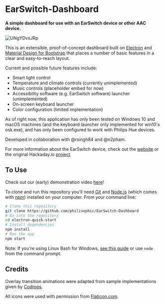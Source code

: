# EarSwitch-Dashboard

**A simple dashboard for use with an EarSwitch device or other AAC device.**

![UNgYDvsJRp](https://user-images.githubusercontent.com/19939916/172671116-14192ac6-fb1a-43d2-911a-d03aaf0d566a.png)

This is an extensible, proof-of-concept dashboard built on [Electron](https://www.electronjs.org/) and [Material Design for Bootstrap](https://mdbootstrap.com/) that places a number of basic features in a clear and easy-to-reach layout.

Current and possible future features include:
- Smart light control
- Temperature and climate controls (currently unimplemented)
- Music controls (placeholder embed for now)
- Accessibility software (e.g. EarSwitch software) launcher (unimplemented)
- On-screen keyboard launcher
- Color configuration (limited implementation)

As of right now, this application has only been tested on Windows 10 and macOS machines (and the keyboard launcher only implemented for win10's osk.exe), and has only been configured to work with Philips Hue devices.

Developed in collaboration with @rsingh84 and @n2pham.

For more information about the EarSwitch device, check out the [website](https://www.earswitch.co.uk/) or the original Hackaday.io [project](https://hackaday.io/project/169110-earswitch-assistive-technology-switch-new-hci).


## To Use

Check out our (early) demonstration video [here](https://www.youtube.com/watch?v=c9ZLN3ExBCw)!

To clone and run this repository you'll need [Git](https://git-scm.com) and [Node.js](https://nodejs.org/en/download/) (which comes with [npm](http://npmjs.com)) installed on your computer. From your command line:

```bash
# Clone this repository
git clone https://github.com/philisophic/EarSwitch-Dashboard
# Go into the repository
cd electron-quick-start
# Install dependencies
npm install
# Run the app
npm start
```

Note: If you're using Linux Bash for Windows, [see this guide](https://www.howtogeek.com/261575/how-to-run-graphical-linux-desktop-applications-from-windows-10s-bash-shell/) or use `node` from the command prompt.

## Credits
Overlay transition animations were adapted from sample implementations given by [Codrops](https://github.com/codrops/FullscreenOverlayStyles).

All icons were used with permission from [Flaticon.com](https://www.flaticon.com/).
